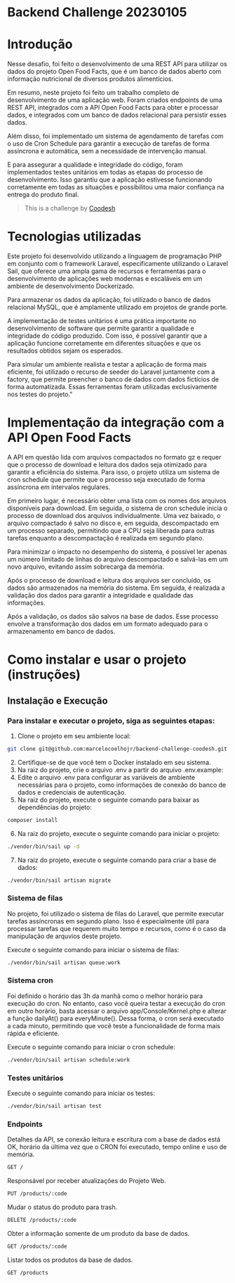 # Backend Challenge 20230105

# Introdução

Nesse desafio, foi feito o desenvolvimento de uma REST API para utilizar os dados do projeto Open Food Facts, que é um banco de dados aberto com informação nutricional de diversos produtos alimentícios.

Em resumo, neste projeto foi feito um trabalho completo de desenvolvimento de uma aplicação web. Foram criados endpoints de uma REST API, integrados com a API Open Food Facts para obter e processar dados, e integrados com um banco de dados relacional para persistir esses dados.

Além disso, foi implementado um sistema de agendamento de tarefas com o uso de Cron Schedule para garantir a execução de tarefas de forma assíncrona e automática, sem a necessidade de intervenção manual.

E para assegurar a qualidade e integridade do código, foram implementados testes unitários em todas as etapas do processo de desenvolvimento. Isso garantiu que a aplicação estivesse funcionando corretamente em todas as situações e possibilitou uma maior confiança na entrega do produto final.

>  This is a challenge by [Coodesh](https://coodesh.com/)

# Tecnologias utilizadas
Este projeto foi desenvolvido utilizando a linguagem de programação PHP em conjunto com o framework Laravel, especificamente utilizando o Laravel Sail, que oferece uma ampla gama de recursos e ferramentas para o desenvolvimento de aplicações web modernas e escaláveis em um ambiente de desenvolvimento Dockerizado.

Para armazenar os dados da aplicação, foi utilizado o banco de dados relacional MySQL, que é amplamente utilizado em projetos de grande porte.

A implementação de testes unitários é uma prática importante no desenvolvimento de software que permite garantir a qualidade e integridade do código produzido. Com isso, é possível garantir que a aplicação funcione corretamente em diferentes situações e que os resultados obtidos sejam os esperados.

Para simular um ambiente realista e testar a aplicação de forma mais eficiente, foi utilizado o recurso de seeder do Laravel juntamente com a factory, que permite preencher o banco de dados com dados fictícios de forma automatizada. Essas ferramentas foram utilizadas exclusivamente nos testes do projeto."

# Implementação da integração com a API Open Food Facts
A API em questão lida com arquivos compactados no formato gz e requer que o processo de download e leitura dos dados seja otimizado para garantir a eficiência do sistema. Para isso, o projeto utiliza um sistema de cron schedule que permite que o processo seja executado de forma assíncrona em intervalos regulares.

Em primeiro lugar, é necessário obter uma lista com os nomes dos arquivos disponíveis para download. Em seguida, o sistema de cron schedule inicia o processo de download dos arquivos individualmente. Uma vez baixado, o arquivo compactado é salvo no disco e, em seguida, descompactado em um processo separado, permitindo que a CPU seja liberada para outras tarefas enquanto a descompactação é realizada em segundo plano.

Para minimizar o impacto no desempenho do sistema, é possível ler apenas um número limitado de linhas do arquivo descompactado e salvá-las em um novo arquivo, evitando assim sobrecarga da memória. 

Após o processo de download e leitura dos arquivos ser concluído, os dados são armazenados na memória do sistema. Em seguida, é realizada a validação dos dados para garantir a integridade e qualidade das informações.

Após a validação, os dados são salvos na base de dados. Esse processo envolve a transformação dos dados em um formato adequado para o armazenamento em banco de dados.

# Como instalar e usar o projeto (instruções)

## Instalação e Execução

### Para instalar e executar o projeto, siga as seguintes etapas:

1. Clone o projeto em seu ambiente local:
```bash
git clone git@github.com:marcelocoelhojr/backend-challenge-coodesh.git
```
2. Certifique-se de que você tem o Docker instalado em seu sistema.
3. Na raiz do projeto, crie o arquivo .env a partir do arquivo .env.example:
4. Edite o arquivo .env para configurar as variáveis de ambiente necessárias para o projeto, como informações de conexão do banco de dados e credenciais de autenticação.
5. Na raiz do projeto, execute o seguinte comando para baixar as dependências do projeto:
```bash
composer install
```
6. Na raiz do projeto, execute o seguinte comando para iniciar o projeto:
```bash
./vendor/bin/sail up -d
```
7. Na raiz do projeto, execute o seguinte comando para criar a base de dados:
```bash
./vendor/bin/sail artisan migrate
```
### Sistema de filas
No projeto, foi utilizado o sistema de filas do Laravel, que permite executar tarefas assíncronas em segundo plano. Isso é especialmente útil para processar tarefas que requerem muito tempo e recursos, como é o caso da manipulação de arquvios deste projeto.

Execute o seguinte comando para iniciar o sistema de filas:
```bash
./vendor/bin/sail artisan queue:work
```

### Sistema cron
Foi definido o horário das 3h da manhã como o melhor horário para execução do cron. No entanto, caso você queira testar a execução do cron em outro horário, basta acessar o arquivo app/Console/Kernel.php e alterar a função dailyAt() para everyMinute(). Dessa forma, o cron será executado a cada minuto, permitindo que você teste a funcionalidade de forma mais rápida e eficiente.

Execute o seguinte comando para iniciar o cron schedule:
```bash
./vendor/bin/sail artisan schedule:work
```

### Testes unitários
Execute o seguinte comando para iniciar os testes:
```bash
./vendor/bin/sail artisan test
```

### Endpoints
Detalhes da API, se conexão leitura e escritura com a base de dados está OK, horário da última vez que o CRON foi executado, tempo online e uso de memória.
```bash
GET /
```
Responsável por receber atualizações do Projeto Web.
```bash
PUT /products/:code 
```
Mudar o status do produto para trash.
```bash
DELETE /products/:code
```
Obter a informação somente de um produto da base de dados.
```bash
GET /products/:code
```
Listar todos os produtos da base de dados.
```bash
GET /products
```